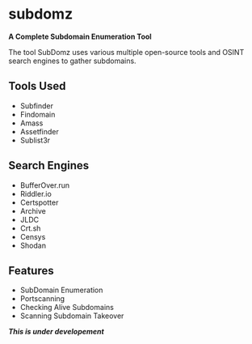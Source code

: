 # subdomz
**A Complete Subdomain Enumeration Tool** 

The tool SubDomz uses various multiple open-source tools and OSINT search engines to gather subdomains.

## Tools Used
+ Subfinder
+ Findomain
+ Amass
+ Assetfinder
+ Sublist3r

## Search Engines
+ BufferOver.run
+ Riddler.io
+ Certspotter
+ Archive
+ JLDC
+ Crt.sh
+ Censys
+ Shodan

## Features
+ SubDomain Enumeration
+ Portscanning
+ Checking Alive Subdomains
+ Scanning Subdomain Takeover

***This is under developement***

